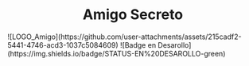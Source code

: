 <h1 align="center"> Amigo Secreto </h1>
![LOGO_Amigo](https://github.com/user-attachments/assets/215cadf2-5441-4746-acd3-1037c5084609)
![Badge en Desarollo](https://img.shields.io/badge/STATUS-EN%20DESAROLLO-green)

